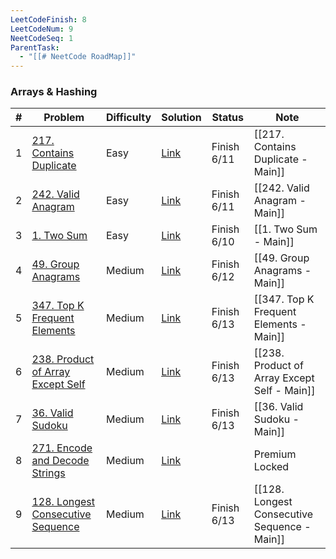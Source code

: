 ```yaml
---
LeetCodeFinish: 8
LeetCodeNum: 9
NeetCodeSeq: 1
ParentTask:
  - "[[# NeetCode RoadMap]]"
---
```


### Arrays & Hashing

| #   | Problem                                                                                          | Difficulty | Solution                                                        | Status      | Note                                         |
| --- | ------------------------------------------------------------------------------------------------ | ---------- | --------------------------------------------------------------- | ----------- | -------------------------------------------- |
| 1   | [217. Contains Duplicate](https://leetcode.com/problems/contains-duplicate/)                     | Easy       | [Link](https://neetcode.io/solutions/contains-duplicate)        | Finish 6/11 | [[217. Contains Duplicate - Main]]           |
| 2   | [242. Valid Anagram](https://leetcode.com/problems/valid-anagram/)                               | Easy       | [Link](https://neetcode.io/solutions/valid-anagram)             | Finish 6/11 | [[242. Valid Anagram - Main]]                |
| 3   | [1. Two Sum](https://leetcode.com/problems/two-sum/)                                             | Easy       | [Link](https://neetcode.io/solutions/two-sum)                   | Finish 6/10 | [[1. Two Sum - Main]]                        |
| 4   | [49. Group Anagrams](https://leetcode.com/problems/group-anagrams/)                              | Medium     | [Link](https://neetcode.io/solutions/group-anagrams)            | Finish 6/12 | [[49. Group Anagrams - Main]]                |
| 5   | [347. Top K Frequent Elements](https://leetcode.com/problems/top-k-frequent-elements/)           | Medium     | [Link](https://neetcode.io/solutions/top-k-frequent-elements)   | Finish 6/13 | [[347. Top K Frequent Elements - Main]]      |
| 6   | [238. Product of Array Except Self](https://leetcode.com/problems/product-of-array-except-self/) | Medium     | [Link](https://neetcode.io/solutions/product-of-array-except-s) | Finish 6/13 | [[238. Product of Array Except Self - Main]] |
| 7   | [36. Valid Sudoku](https://leetcode.com/problems/valid-sudoku/)                                  | Medium     | [Link](https://neetcode.io/solutions/valid-sudoku)              | Finish 6/13 | [[36. Valid Sudoku - Main]]                  |
| 8   | [271. Encode and Decode Strings](https://leetcode.com/problems/encode-and-decode-strings/)       | Medium     | [Link](https://neetcode.io/solutions/encode-and-decode-strin)   |             | Premium Locked                               |
| 9   | [128. Longest Consecutive Sequence](https://leetcode.com/problems/longest-consecutive-sequence/) | Medium     | [Link](https://neetcode.io/solutions/longest-consecutive-se)    | Finish 6/13 | [[128. Longest Consecutive Sequence - Main]] |
